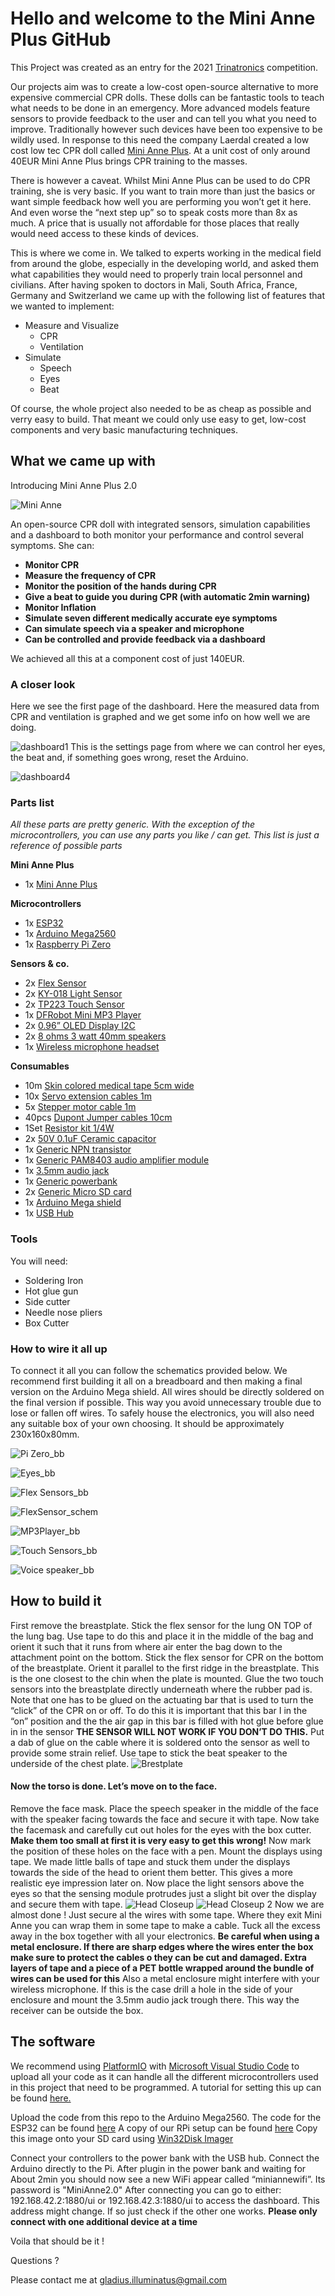 # Hello and welcome to the Mini Anne Plus GitHub

This Project was created as an entry for the 2021 [Trinatronics]( https://www.trirhenatech.eu/lehre/Trinatronics/)  competition.

Our projects aim was to create a low-cost open-source alternative to more expensive commercial CPR dolls. These dolls can be fantastic tools to teach what needs to be done in an emergency. More advanced models feature sensors to provide feedback to the user and can tell you what you need to improve. 
Traditionally however such devices have been too expensive to be wildly used. 
In response to this need the company Laerdal created a low cost low tec CPR doll called [Mini Anne Plus]( https://laerdal.com/products/simulation-training/resuscitation-training/mini-anne-plus/). At a unit cost of only around 40EUR Mini Anne Plus brings CPR training to the masses. 

There is however a caveat. 
Whilst Mini Anne Plus can be used to do CPR training, she is very basic. If you want to train more than just the basics or want simple feedback how well you are performing you won’t get it here. And even worse the “next step up” so to speak costs more than 8x as much. A price that is usually not affordable for those places that really would need access to these kinds of devices. 

This is where we come in. We talked to experts working in the medical field from around the globe, especially in the developing world, and asked them what capabilities they would need to properly train local personnel and civilians. After having spoken to doctors in Mali, South Africa, France, Germany and Switzerland we came up with the following list of features that we wanted to implement:

* Measure and Visualize
 	* CPR
  	* Ventilation
* Simulate
	* Speech
	* Eyes
	* Beat

Of course, the whole project also needed to be as cheap as possible and verry easy to build. That meant we could only use easy to get, low-cost components and very basic manufacturing techniques.
## What we came up with
Introducing Mini Anne Plus 2.0

![Mini Anne ](https://user-images.githubusercontent.com/58589488/119744249-e3696980-be8b-11eb-81fe-7205caaa664f.jpg)

An open-source CPR doll with integrated sensors, simulation capabilities and a dashboard to both monitor your performance and control several symptoms.
She can:
* **Monitor CPR**
* **Measure the frequency of CPR**
* **Monitor the position of the hands during CPR**
* **Give a beat to guide you during CPR (with automatic 2min warning)**
* **Monitor Inflation**
* **Simulate seven different medically accurate eye symptoms**
* **Can simulate speech via a speaker and microphone**
* **Can be controlled and provide feedback via a dashboard**

We achieved all this at a component cost of just 140EUR.
### A closer look
Here we see the first page of the dashboard. Here the measured data from CPR and ventilation is graphed and we get some info on how well we are doing.

![dashboard1](https://user-images.githubusercontent.com/58589488/119741332-c762c980-be85-11eb-80cb-cce3752a4a24.PNG)
This is the settings page from where we can control her eyes, the beat and, if something goes wrong, reset the Arduino.

![dashboard4](https://user-images.githubusercontent.com/58589488/119741351-d0539b00-be85-11eb-8198-fb2659a52575.PNG)

### Parts list
*All these parts are pretty generic. With the exception of the microcontrollers, you can use any parts you like / can get. This list is just a reference of possible parts*

**Mini Anne Plus**
* 1x [Mini Anne Plus]( https://laerdal.com/de/item/103-09023)

**Microcontrollers**
* 1x [ESP32]( https://www.aliexpress.com/item/1005002576730806.html?spm=a2g0o.productlist.0.0.616451a1hDf2wl&algo_pvid=98f58efb-b22f-421e-820f-27ac21793080&algo_expid=98f58efb-b22f-421e-820f-27ac21793080-0&btsid=0bb0623f16217187626974365e9cc1&ws_ab_test=searchweb0_0,searchweb201602_,searchweb201603_)
* 1x [Arduino Mega2560]( https://www.aliexpress.com/item/32850843888.html?spm=a2g0o.productlist.0.0.19f41435qJi87j&algo_pvid=f87d4af4-a2d6-412a-aad6-4be918d5bd04&algo_expid=f87d4af4-a2d6-412a-aad6-4be918d5bd04-0&btsid=0bb0623016217188033187018e5be7&ws_ab_test=searchweb0_0,searchweb201602_,searchweb201603_)
* 1x [Raspberry Pi Zero]( https://www.aliexpress.com/item/1005001993063894.html?spm=a2g0o.productlist.0.0.573d10caEnA6z4&algo_pvid=a11bc4c4-9a1a-4847-9b95-73152e5c596e&algo_expid=a11bc4c4-9a1a-4847-9b95-73152e5c596e-0&btsid=0bb0624416217189114686329e916b&ws_ab_test=searchweb0_0,searchweb201602_,searchweb201603_)

**Sensors & co.**

* 2x [Flex Sensor]( https://www.aliexpress.com/item/4000765691363.html?spm=a2g0o.productlist.0.0.6b1b1986e24SP8&algo_pvid=eaa5e001-3669-43a0-a5ec-69fce4b96f49&algo_expid=eaa5e001-3669-43a0-a5ec-69fce4b96f49-0&btsid=0b0a555916217185720318002e5e80&ws_ab_test=searchweb0_0,searchweb201602_,searchweb201603_)
* 2x [KY-018 Light Sensor]( https://www.aliexpress.com/item/32820189174.html?spm=a2g0o.productlist.0.0.d67f6967REZiWq&algo_pvid=582536c9-685a-444a-94f5-d59cc4fa2a16&algo_expid=582536c9-685a-444a-94f5-d59cc4fa2a16-18&btsid=0b0a555616217186390617356e4cd1&ws_ab_test=searchweb0_0,searchweb201602_,searchweb201603_)
* 2x [TP223 Touch Sensor]( https://www.aliexpress.com/item/4000540638639.html?spm=a2g0o.productlist.0.0.22a76cacFdAZGQ&algo_pvid=e1577a64-cb4f-480a-aa78-50a57f46a108&algo_expid=e1577a64-cb4f-480a-aa78-50a57f46a108-0&btsid=0bb0623916217187282433548e7b5b&ws_ab_test=searchweb0_0,searchweb201602_,searchweb201603_)
* 1x [DFRobot Mini MP3 Player]( https://www.aliexpress.com/item/32502284842.html?spm=a2g0o.productlist.0.0.1b283bb6ETXd7Q&algo_pvid=e2ce3737-6763-4742-9784-f4df649024c7&algo_expid=e2ce3737-6763-4742-9784-f4df649024c7-0&btsid=0b0a555b16217189690997028eea23&ws_ab_test=searchweb0_0,searchweb201602_,searchweb201603_)
* 2x [0.96” OLED Display I2C]( https://www.aliexpress.com/item/32643950109.html?spm=a2g0o.productlist.0.0.103630d54Mk0Ai&algo_pvid=2baab03c-f62a-4261-bcfb-8f2bdf0884d0&algo_expid=2baab03c-f62a-4261-bcfb-8f2bdf0884d0-1&btsid=0b0a556416217191101343227ef0fc&ws_ab_test=searchweb0_0,searchweb201602_,searchweb201603_)
* 2x [8 ohms 3 watt 40mm speakers]( https://www.aliexpress.com/item/32953346815.html?spm=a2g0o.productlist.0.0.2e712b04916n73&algo_pvid=194b94da-0cf6-458a-a945-804c24e37abd&algo_expid=194b94da-0cf6-458a-a945-804c24e37abd-4&btsid=0bb0600116217191684586577ebc6b&ws_ab_test=searchweb0_0,searchweb201602_,searchweb201603_)
* 1x [Wireless microphone headset]( https://www.aliexpress.com/item/4000986863670.html?spm=a2g0o.productlist.0.0.340a7e63DJovHL&algo_pvid=e5171e48-bcb1-4a5f-96e4-7070046a8ed0&algo_expid=e5171e48-bcb1-4a5f-96e4-7070046a8ed0-5&btsid=0b0a556d16217247578725112e6c98&ws_ab_test=searchweb0_0,searchweb201602_,searchweb201603_)

**Consumables**

* 10m [Skin colored medical tape 5cm wide]( https://www.aliexpress.com/item/4001293732726.html?spm=a2g0o.detail.1000014.24.173548c74bAUjD&gps-id=pcDetailBottomMoreOtherSeller&scm=1007.33416.213724.0&scm_id=1007.33416.213724.0&scm-url=1007.33416.213724.0&pvid=53e48b6c-80d4-4c3d-a213-fd232d037655&_t=gps-id:pcDetailBottomMoreOtherSeller,scm-url:1007.33416.213724.0,pvid:53e48b6c-80d4-4c3d-a213-fd232d037655,tpp_buckets:668%230%23131923%2314_668%23888%233325%235_23416%230%23213724%230_23416%234721%2321967%23670_23416%234722%2321972%238_668%232846%238111%231996_668%235811%2327169%231_668%232717%237560%23209_668%231000022185%231000066058%230_668%233422%2315392%23100_4452%230%23226710%230_4452%233474%2315675%23158_4452%234862%2324463%23881_4452%233098%239624%23952_4452%235108%2323442%23729_4452%233564%2316062%23370)
* 10x [Servo extension cables 1m]( https://www.aliexpress.com/item/4000108934532.html?spm=a2g0o.productlist.0.0.70a239b51W6N66&algo_pvid=2c47440b-b5ef-4437-93ff-8dca9e9f87db&algo_expid=2c47440b-b5ef-4437-93ff-8dca9e9f87db-18&btsid=0bb0622f16217251403626926e3e1f&ws_ab_test=searchweb0_0,searchweb201602_,searchweb201603_)
* 5x [Stepper motor cable 1m]( https://www.aliexpress.com/item/4000905984654.html?spm=a2g0o.productlist.0.0.37c8649ew64V1b&algo_pvid=null&algo_expid=null&btsid=0bb0624516217252040235609efc2c&ws_ab_test=searchweb0_0,searchweb201602_,searchweb201603_)
* 40pcs [Dupont Jumper cables 10cm]( https://www.aliexpress.com/item/4000203371860.html?spm=a2g0o.productlist.0.0.7534610etyhtfL&algo_pvid=4a650d74-3e97-46c6-818d-d3c475b9f16c&algo_expid=4a650d74-3e97-46c6-818d-d3c475b9f16c-0&btsid=0bb0622a16217252625927322ed1c3&ws_ab_test=searchweb0_0,searchweb201602_,searchweb201603_)
* 1Set [Resistor kit 1/4W]( https://www.aliexpress.com/item/4000311766184.html?spm=a2g0o.productlist.0.0.5b08692fjTc9Na&algo_pvid=1ceff389-332b-4b78-8b1f-debe6e3e9ff3&algo_expid=1ceff389-332b-4b78-8b1f-debe6e3e9ff3-3&btsid=0b0a555316217253639885430ec35f&ws_ab_test=searchweb0_0,searchweb201602_,searchweb201603_)
* 2x [50V 0.1uF Ceramic capacitor]( https://www.aliexpress.com/item/32875055931.html?spm=a2g0o.detail.1000023.49.2a7f52471Sh4nt)
* 1x [Generic NPN transistor]( https://www.aliexpress.com/item/32845355887.html?spm=a2g0o.productlist.0.0.2a5931fdT503Zv&algo_pvid=585f3982-c87d-424a-a873-f2dc1223a814&algo_expid=585f3982-c87d-424a-a873-f2dc1223a814-1&btsid=0b0a555416217256291863185ed5f4&ws_ab_test=searchweb0_0,searchweb201602_,searchweb201603_)
* 1x [Generic PAM8403 audio amplifier module]( https://www.aliexpress.com/item/32653644096.html?spm=a2g0o.productlist.0.0.3bc51a714G4JOz&algo_pvid=6d376834-5fd0-437f-b5d8-24c626932847&algo_expid=6d376834-5fd0-437f-b5d8-24c626932847-3&btsid=0bb0622d16220738532795397e7553&ws_ab_test=searchweb0_0,searchweb201602_,searchweb201603_)
* 1x [3.5mm audio jack]( https://www.aliexpress.com/item/32712864420.html?spm=a2g0o.productlist.0.0.324063c8WUEiPl&algo_pvid=d8295948-b40c-41c7-948b-390bac66b8d5&algo_expid=d8295948-b40c-41c7-948b-390bac66b8d5-7&btsid=0bb0623a16217258140284144ec28b&ws_ab_test=searchweb0_0,searchweb201602_,searchweb201603_)
* 1x [Generic powerbank]( https://www.aliexpress.com/item/1005001961055558.html?spm=a2g0o.productlist.0.0.242853a8NHUPgX&algo_pvid=6565f8a5-cf35-432c-8a08-9d6b9e1ed8d3&algo_expid=6565f8a5-cf35-432c-8a08-9d6b9e1ed8d3-12&btsid=0bb0624616217258675463350e7fd8&ws_ab_test=searchweb0_0,searchweb201602_,searchweb201603_)
* 2x [Generic Micro SD card]( https://www.aliexpress.com/item/32953910400.html?spm=a2g0o.productlist.0.0.73532958CKJMDD&algo_pvid=c19b6f51-9fcf-4639-a5b8-2feeb5371eb3&algo_expid=c19b6f51-9fcf-4639-a5b8-2feeb5371eb3-8&btsid=0bb0623f16217259230981650e9cf7&ws_ab_test=searchweb0_0,searchweb201602_,searchweb201603_)
* 1x [Arduino Mega shield]( https://www.aliexpress.com/item/1005001919404158.html?spm=a2g0o.productlist.0.0.add765fbQCOigE&algo_pvid=23689952-299e-44ff-9de9-6b65c4a694b4&algo_expid=23689952-299e-44ff-9de9-6b65c4a694b4-0&btsid=0b0a555516220742858421124e06e2&ws_ab_test=searchweb0_0,searchweb201602_,searchweb201603_)
* 1x [USB Hub]( https://www.aliexpress.com/item/4001323784281.html?spm=a2g0o.productlist.0.0.79711488UOaHmj&algo_pvid=5ab2a6b3-7e8b-4167-93d5-bbf9a2b3e257&algo_expid=5ab2a6b3-7e8b-4167-93d5-bbf9a2b3e257-36&btsid=0b0a556816220767322553920ecd0a&ws_ab_test=searchweb0_0,searchweb201602_,searchweb201603_)

### Tools 
You will need:
* Soldering Iron
* Hot glue gun
* Side cutter
* Needle nose pliers
* Box Cutter

### How to wire it all up
To connect it all you can follow the schematics provided below. We recommend first building it all on a breadboard and then making a final version on the Arduino Mega shield. All wires should be directly soldered on the final version if possible. This way you avoid unnecessary trouble due to lose or fallen off wires. To safely house the electronics, you will also need any suitable box of your own choosing. It should be approximately 230x160x80mm.

![Pi Zero_bb](https://user-images.githubusercontent.com/58589488/119737575-caf35200-be7f-11eb-870f-fa5bd619f23a.png)

![Eyes_bb](https://user-images.githubusercontent.com/58589488/119737543-be6ef980-be7f-11eb-90b9-a920604eab2b.png)

![Flex Sensors_bb](https://user-images.githubusercontent.com/58589488/119737555-c29b1700-be7f-11eb-9288-8148cc95ccf6.png)

![FlexSensor_schem](https://user-images.githubusercontent.com/58589488/119737567-c75fcb00-be7f-11eb-8425-03861c04c6a0.png)

![MP3Player_bb](https://user-images.githubusercontent.com/58589488/119737568-c9298e80-be7f-11eb-9b20-5896f19be8a3.png)

![Touch Sensors_bb](https://user-images.githubusercontent.com/58589488/119737581-ccbd1580-be7f-11eb-9c83-77c203a49f93.png)

![Voice speaker_bb](https://user-images.githubusercontent.com/58589488/119737586-cdee4280-be7f-11eb-95c0-11e50b23cbbb.png)



## How to build it
First remove the breastplate.
Stick the flex sensor for the lung ON TOP of the lung bag. Use tape to do this and place it in the middle of the bag and orient it such that it runs from where air enter the bag down to the attachment point on the bottom.
Stick the flex sensor for CPR on the bottom of the breastplate. Orient it parallel to the first ridge in the breastplate. This is the one closest to the chin when the plate is mounted.
Glue the two touch sensors into the breastplate directly underneath where the rubber pad is. Note that one has to be glued on the actuating bar that is used to turn the “click” of the CPR on or off. To do this it is important that this bar I in the “on” position and the the air gap in this bar is filled with hot glue before glue in in the sensor **THE SENSOR WILL NOT WORK IF YOU DON’T DO THIS.** Put a dab of glue on the cable where it is soldered onto the sensor as well to provide some strain relief. 
Use tape to stick the beat speaker to the underside of the chest plate.
![Brestplate](https://user-images.githubusercontent.com/58589488/119747846-dfd9e080-be93-11eb-8395-d013e17bf925.JPG)
#### Now the torso is done. Let’s move on to the face.
Remove the face mask.
Place the speech speaker in the middle of the face with the speaker facing towards the face and secure it with tape. Now take the facemask and carefully cut out holes for the eyes with the box cutter. **Make them too small at first it is very easy to get this wrong!** Now mark the position of these holes on the face with a pen. Mount the displays using tape. We made little balls of tape and stuck them under the displays towards the side of the head to orient them better. This gives a more realistic eye impression later on. Now place the light sensors above the eyes so that the sensing module protrudes just a slight bit over the display and secure them with tape.
![Head Closeup](https://user-images.githubusercontent.com/58589488/119748214-b1103a00-be94-11eb-99df-5a2aa024417c.JPG)
![Head Closeup 2](https://user-images.githubusercontent.com/58589488/119748209-aa81c280-be94-11eb-87f1-a5d3126d2ad3.JPG)
Now we are almost done !
Just secure al the wires with some tape. Where they exit Mini Anne you can wrap them in some tape to make a cable. Tuck all the excess away in the box together with all your electronics. **Be careful when using a metal enclosure. If there are sharp edges where the wires enter the box make sure to protect the cables o they can be cut and damaged. Extra layers of tape and a piece of a PET bottle wrapped around the bundle of wires can be used for this** Also a metal enclosure might interfere with your wireless microphone. If this is the case drill a hole in the side of your enclosure and mount the 3.5mm audio jack trough there. This way the receiver can be outside the box.

## The software
We recommend using [PlatformIO]( https://platformio.org/) with [Microsoft Visual Studio Code](https://code.visualstudio.com/) to upload all your code as it can handle all the different microcontrollers used in this project that need to be programmed. A tutorial for setting this up can be found [here.]( https://www.youtube.com/watch?v=0poh_2rBq7E&t=1s)

Upload the code from this repo to the Arduino Mega2560.
The code for the ESP32 can be found [here](https://github.com/Gladius-Illuminatus/MiniAnneWiFi)
A copy of our RPi setup can be found [here]()
Copy this image onto your SD card using [Win32Disk Imager](https://sourceforge.net/projects/win32diskimager/files/latest/download)

Connect your controllers to the power bank with the USB hub. Connect the Arduino directly to the Pi.
After plugin in the power bank and waiting for About 2min you should now see a new WiFi appear called “miniannewifi”. Its password is "MiniAnne2.0"
After connecting you can go to either:
192.168.42.2:1880/ui 
or
192.168.42.3:1880/ui
to access the dashboard. This address might change. If so just check if the other one works. 
**Please only connect with one additional device at a time**

Voila that should be it !

Questions ?

Please contact me at gladius.illuminatus@gmail.com

